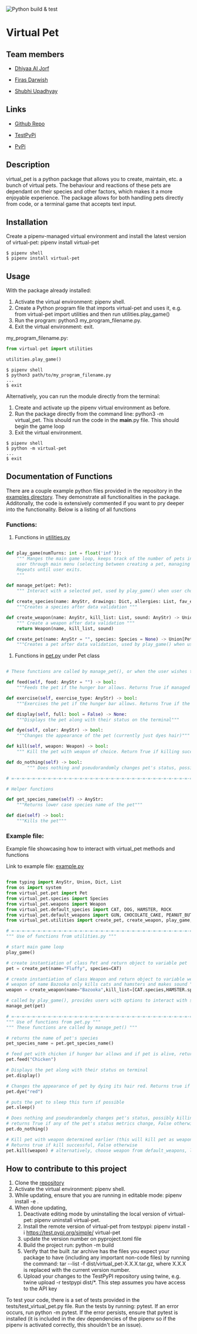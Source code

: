 ![Python build & test](https://github.com/software-students-spring2024/3-python-package-exercise-team-fizzbuzz-1/actions/workflows/build.yaml/badge.svg)

# Virtual Pet

## Team members

- [Dhiyaa Al Jorf](https://github.com/DoodyShark)

- [Firas Darwish](https://github.com/FirasBDarwish)

- [Shubhi Upadhyay](https://github.com/shubhiupa19)

## Links

- [Github Repo](https://github.com/software-students-spring2024/3-python-package-exercise-team-fizzbuzz-1)

- [TestPyPi](https://test.pypi.org/project/virtual-pet/)

- [PyPi](https://pypi.org/project/virtual-pet/)

## Description

virtual_pet is a python package that allows you to create, maintain, etc. a bunch of virtual pets. The behaviour and reactions of these pets are dependant on their species and other factors, which makes it a more enjoyable experience. The package allows for both handling pets directly from code, or a terminal game that accepts text input.

## Installation

Create a pipenv-managed virtual environment and install the latest version of virtual-pet: pipenv install virtual-pet

```console
$ pipenv shell
$ pipenv install virtual-pet
```

## Usage

With the package already installed:

1. Activate the virtual environment: pipenv shell.
1. Create a Python program file that imports virtual-pet and uses it, e.g. from virtual-pet import utilities and then run utilities.play_game()
1. Run the program: python3 my_program_filename.py.
1. Exit the virtual environment: exit.

my_program_filename.py:
```python
from virtual-pet import utilities

utilities.play_game()
```

```console
$ pipenv shell
$ python3 path/to/my_program_filename.py
...
$ exit
```

Alternatively, you can run the module directly from the terminal:

1. Create and activate up the pipenv virtual environment as before.
1. Run the package directly from the command line: python3 -m virtual_pet. This should run the code in the __main__.py file. This should begin the game loop
1. Exit the virtual environment.

```console
$ pipenv shell
$ python -m virtual-pet
...
$ exit
```


## Documentation of Functions

There are a couple example python files provided in the repository in the [examples directory](https://github.com/software-students-spring2024/3-python-package-exercise-team-fizzbuzz-1/tree/main/examples). They demonstrate all functionalities in the package. Additonally, the code is extensively commented if you want to pry deeper into the functionality. Below is a listing of all functions

### Functions:

1. Functions in [utilities.py](https://github.com/software-students-spring2024/3-python-package-exercise-team-fizzbuzz-1/blob/main/src/virtual_pet/utilities.py)

```python

def play_game(numTurns: int = float('inf')):
    """ Manges the main game loop, keeps track of the number of pets instantiated, guides
    user through main menu (selecting between creating a pet, managing a pet, or exiting).
    Repeats until user exits.
    """

def manage_pet(pet: Pet):
    """ Interact with a selected pet, used by play_game() when user choose to manage pet"""

def create_species(name: AnyStr, drawings: Dict, allergies: List, fav_exercises: List, talents: List) -> Union[Species, None]:
    """Creates a species after data validation """

def create_weapon(name: AnyStr, kill_list: List, sound: AnyStr) -> Union[Weapon, None]:
    """ Create a weapon after data validation """
    return Weapon(name, kill_list, sound)

def create_pet(name: AnyStr = "", species: Species = None) -> Union[Pet,None]:
    """Creates a pet after data validation, used by play_game() when user decides to create a pet"""

```

1. Functions in [pet.py](https://github.com/software-students-spring2024/3-python-package-exercise-team-fizzbuzz-1/blob/main/src/virtual_pet/pet.py) under Pet class

```python

# These functions are called by manage_pet(), or when the user wishes to interact with the pet

def feed(self, food: AnyStr = "") -> bool:
    """Feeds the pet if the hunger bar allows. Returns True if managed to feed """

def exercise(self, exercise_type: AnyStr) -> bool:
    """Exercises the pet if the hunger bar allows. Returns True if the pet exercised and false otherwise"""

def display(self, full: bool = False) -> None:
    """Displays the pet along with their status on the terminal"""

def dye(self, color: AnyStr) -> bool:
    """Changes the appearance of the pet (currently just dyes hair)"""

def kill(self, weapon: Weapon) -> bool:
    """ Kill the pet with weapon of choice. Return True if killing successful. Return False otherwise"""

def do_nothing(self) -> bool:
        """ Does nothing and pseudorandomly changes pet's status, possibly killing them if thresholds for survival are tested """

# =-=-=-=-=-=-=-=-=-=-=-=-=-=-=-=-=-=-=-=-=-=-=-=-=-=-=-=-=-=-=-=-=-=-=-=-=-=-=-=-=-=-=-=-=-=-=-=-=-=-=-=-=-=-=

# Helper functions

def get_species_name(self) -> AnyStr:
    """Returns lower case species name of the pet"""

def die(self) -> bool:
    """Kills the pet"""

```

### Example file:

Example file showcasing how to interact with virtual_pet methods and functions

Link to example file: [example.py](https://github.com/software-students-spring2024/3-python-package-exercise-team-fizzbuzz-1/blob/main/examples/example.py)

```python

from typing import AnyStr, Union, Dict, List
from os import system
from virtual_pet.pet import Pet
from virtual_pet.species import Species
from virtual_pet.weapons import Weapon
from virtual_pet.default_species import CAT, DOG, HAMSTER, ROCK
from virtual_pet.default_weapons import GUN, CHOCOLATE_CAKE, PEANUT_BUTTER
from virtual_pet.utilities import create_pet, create_weapon, play_game, manage_pet

# =-=-=-=-=-=-=-=-=-=-=-=-=-=-=-=-=-=-=-=-=-=-=-=-=-=-=-=-=-=-=-=-=-=-=-=-=-=-=-=-=-=-=-=-=-=-=-=-=-=-=-=-=
""" Use of functions from utilities.py """

# start main game loop
play_game()

# create instantiation of class Pet and return object to variable pet
pet = create_pet(name="Fluffy", species=CAT)

# create instantiation of class Weapon and return object to variable weapon
# weapon of name Bazooka only kills cats and hamsters and makes sound "BOOOM"
weapon = create_weapon(name="Bazooka",kill_list=[CAT.species,HAMSTER.species],sound="BOOOM")

# called by play_game(), provides users with options to interact with selected pet 
manage_pet(pet)

# =-=-=-=-=-=-=-=-=-=-=-=-=-=-=-=-=-=-=-=-=-=-=-=-=-=-=-=-=-=-=-=-=-=-=-=-=-=-=-=-=-=-=-=-=-=-=-=-=-=-=-=-=
""" Use of functions from pet.py """
""" These functions are called by manage_pet() """

# returns the name of pet's species
pet_species_name = pet.get_species_name()

# feed pet with chicken if hunger bar allows and if pet is alive, returns true if pet is fed with no issues. Returns false otherwise
pet.feed("Chicken")

# Displays the pet along with their status on terminal
pet.display()

# Changes the appearance of pet by dying its hair red. Returns true if successful (color is defined) and false otherwise
pet.dye("red")

# puts the pet to sleep this turn if possible
pet.sleep()

# Does nothing and pseudorandomly changes pet's status, possibly killing them if thresholds for survival are tested
# returns True if any of the pet's status metrics change, False otherwise
pet.do_nothing()

# Kill pet with weapon determined earlier (this will kill pet as weapon was initialized to kill cats)
# Returns true if kill successful, False otherwise
pet.kill(weapon) # alternatively, choose weapon from default_weapons, like GUN

```


## How to contribute to this project

1. Clone the [repository](https://github.com/software-students-spring2024/3-python-package-exercise-team-fizzbuzz-1/)
1. Activate the virtual environment: pipenv shell.
1. While updating, ensure that you are running in editable mode: pipenv install -e .
1. When done updating, 
    1. Deactivate editing mode by uninstalling the local version of virtual-pet: pipenv uninstall virtual-pet.
    1. Install the remote version of virtual-pet from testpypi: pipenv install -i https://test.pypi.org/simple/ virtual-pet
    1. update the version number on pyproject.toml file
    1. Build the project run: python -m build
    1. Verify that the built .tar archive has the files you expect your package to have (including any important non-code files) by running the command: tar --list -f dist/virtual_pet-X.X.X.tar.gz, where X.X.X is replaced with the current version number.
    1. Upload your changes to the TestPyPI repository using twine, e.g. twine upload -r testpypi dist/*. This step assumes you have access to the API key

To test your code, there is a set of tests provided in the tests/test_virtual_pet.py file. Run the tests by running: pytest. If an error occurs, run python -m pytest. If the error persists, ensure that pytest is installed (it is included in the dev dependencies of the pipenv so if the pipenv is activated correctly, this shouldn't be an issue).